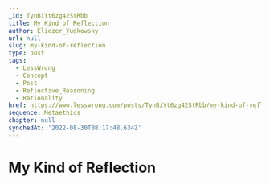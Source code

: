 ```yaml
---
_id: TynBiYt6zg42StRbb
title: My Kind of Reflection
author: Eliezer_Yudkowsky
url: null
slug: my-kind-of-reflection
type: post
tags:
  - LessWrong
  - Concept
  - Post
  - Reflective_Reasoning
  - Rationality
href: https://www.lesswrong.com/posts/TynBiYt6zg42StRbb/my-kind-of-reflection
sequence: Metaethics
chapter: null
synchedAt: '2022-08-30T08:17:48.634Z'
---
```


# My Kind of Reflection
